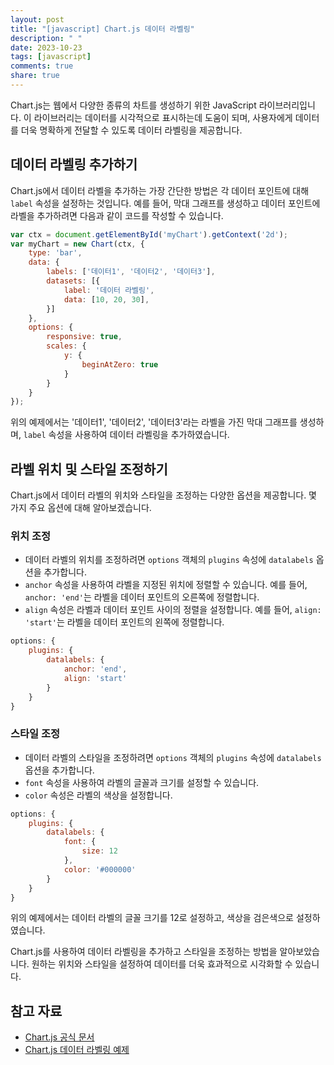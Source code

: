 ```yaml
---
layout: post
title: "[javascript] Chart.js 데이터 라벨링"
description: " "
date: 2023-10-23
tags: [javascript]
comments: true
share: true
---
```


Chart.js는 웹에서 다양한 종류의 차트를 생성하기 위한 JavaScript 라이브러리입니다. 이 라이브러리는 데이터를 시각적으로 표시하는데 도움이 되며, 사용자에게 데이터를 더욱 명확하게 전달할 수 있도록 데이터 라벨링을 제공합니다.

## 데이터 라벨링 추가하기

Chart.js에서 데이터 라벨을 추가하는 가장 간단한 방법은 각 데이터 포인트에 대해 `label` 속성을 설정하는 것입니다. 예를 들어, 막대 그래프를 생성하고 데이터 포인트에 라벨을 추가하려면 다음과 같이 코드를 작성할 수 있습니다.

```javascript
var ctx = document.getElementById('myChart').getContext('2d');
var myChart = new Chart(ctx, {
    type: 'bar',
    data: {
        labels: ['데이터1', '데이터2', '데이터3'],
        datasets: [{
            label: '데이터 라벨링',
            data: [10, 20, 30],
        }]
    },
    options: {
        responsive: true,
        scales: {
            y: {
                beginAtZero: true
            }
        }
    }
});
```

위의 예제에서는 '데이터1', '데이터2', '데이터3'라는 라벨을 가진 막대 그래프를 생성하며, `label` 속성을 사용하여 데이터 라벨링을 추가하였습니다.

## 라벨 위치 및 스타일 조정하기

Chart.js에서 데이터 라벨의 위치와 스타일을 조정하는 다양한 옵션을 제공합니다. 몇 가지 주요 옵션에 대해 알아보겠습니다.

### 위치 조정

- 데이터 라벨의 위치를 조정하려면 `options` 객체의 `plugins` 속성에 `datalabels` 옵션을 추가합니다.
- `anchor` 속성을 사용하여 라벨을 지정된 위치에 정렬할 수 있습니다. 예를 들어, `anchor: 'end'`는 라벨을 데이터 포인트의 오른쪽에 정렬합니다.
- `align` 속성은 라벨과 데이터 포인트 사이의 정렬을 설정합니다. 예를 들어, `align: 'start'`는 라벨을 데이터 포인트의 왼쪽에 정렬합니다.

```javascript
options: {
    plugins: {
        datalabels: {
            anchor: 'end',
            align: 'start'
        }
    }
}
```

### 스타일 조정

- 데이터 라벨의 스타일을 조정하려면 `options` 객체의 `plugins` 속성에 `datalabels` 옵션을 추가합니다.
- `font` 속성을 사용하여 라벨의 글꼴과 크기를 설정할 수 있습니다.
- `color` 속성은 라벨의 색상을 설정합니다.

```javascript
options: {
    plugins: {
        datalabels: {
            font: {
                size: 12
            },
            color: '#000000'
        }
    }
}
```

위의 예제에서는 데이터 라벨의 글꼴 크기를 12로 설정하고, 색상을 검은색으로 설정하였습니다.

Chart.js를 사용하여 데이터 라벨링을 추가하고 스타일을 조정하는 방법을 알아보았습니다. 원하는 위치와 스타일을 설정하여 데이터를 더욱 효과적으로 시각화할 수 있습니다.

## 참고 자료

- [Chart.js 공식 문서](https://www.chartjs.org/docs/latest/)
- [Chart.js 데이터 라벨링 예제](https://www.chartjs.org/samples/latest/charts/bar/datalabels.html)